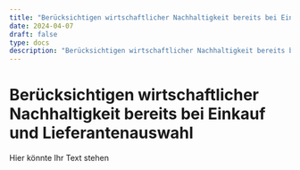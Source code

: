 ```yaml
---
title: "Berücksichtigen wirtschaftlicher Nachhaltigkeit bereits bei Einkauf und Lieferantenauswahl"
date: 2024-04-07
draft: false
type: docs
description: "Berücksichtigen wirtschaftlicher Nachhaltigkeit bereits bei Einkauf und Lieferantenauswahl"
---
```


# Berücksichtigen wirtschaftlicher Nachhaltigkeit bereits bei Einkauf und Lieferantenauswahl

Hier könnte Ihr Text stehen
